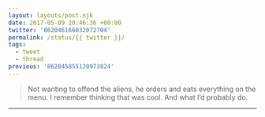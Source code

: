 ```yaml
---
layout: layouts/post.njk
date: 2017-05-09 20:46:36 +00:00
twitter: '862046166032072704'
permalink: /status/{{ twitter }}/
tags: 
  - tweet
  - thread
previous: '862045855120973824'
---
```


> Not wanting to offend the aliens, he orders and eats everything on the menu. I remember thinking that was cool. And what I’d probably do.

---
